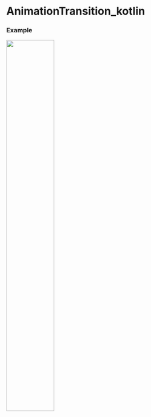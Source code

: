 # AnimationTransition_kotlin


### Example
<img width="50%" src="https://user-images.githubusercontent.com/14201479/166609159-f34a9446-2a33-43b8-b418-53925ff34bf3.gif"/>
